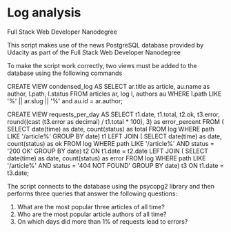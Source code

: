 # Log analysis
Full Stack Web Developer Nanodegree

This script makes use of the news PostgreSQL database provided by Udacity as
part of the Full Stack Web Developer Nanodegree

To make the script work correctly, two views must be added to the database
using the following commands

CREATE VIEW condensed_log AS
	SELECT ar.title as article, au.name as author, l.path, l.status
	FROM articles ar, log l, authors au
	WHERE l.path LIKE '%' || ar.slug || '%' and au.id = ar.author;

CREATE VIEW requests_per_day AS
  SELECT t1.date, t1.total, t2.ok, t3.error, round((cast (t3.error as decimal) / t1.total * 100), 3) as error_percent
	FROM (
    SELECT date(time) as date, count(status) as total
    FROM log
	  WHERE path LIKE '/article%'
    GROUP BY date) t1
	LEFT JOIN (
    SELECT date(time) as date, count(status) as ok
    FROM log
    WHERE path LIKE '/article%' AND status = '200 OK'
    GROUP BY date) t2 ON t1.date = t2.date
	LEFT JOIN (
    SELECT date(time) as date, count(status) as error
    FROM log
    WHERE path LIKE '/article%' AND status = '404 NOT FOUND'
    GROUP BY date) t3 ON t1.date = t3.date;

The script connects to the database using the psycopg2 library and then
performs three queries that answer the following questions:

1. What are the most popular three articles of all time?
2. Who are the most popular article authors of all time?
3. On which days did more than 1% of requests lead to errors?
